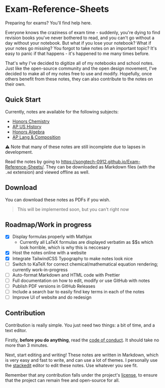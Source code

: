 # Exam-Reference-Sheets

 Preparing for exams? You'll find help here.

Everyone knows the craziness of exam time - suddenly, you're dying to find revision books you've never bothered to read, and you can't go without a day without your notebook. But what if you lose your notebook? What if your notes go missing? You forgot to take notes on an important topic? It's easy to panic if that happens - it's happened to me many times before.

That's why I've decided to digitize all of my notebooks and school notes. Just like the open-source community and the open design movement, I've decided to make all of my notes free to use and modify. Hopefully, once others benefit from these notes, they can also contribute to the notes on their own.

## Quick Start

Currently, notes are available for the following subjects:

- [Honors Chemistry](src/Honors-Chemistry-Reference.md)
- [AP US History](src/AP-US-History-Reference.md)
- [Honors Algebra](src/Honors-Algebra-Reference.md)
- [AP Lang & Composition](src/AP-Lang+Composition-Reference.md)

⚠ Note that many of these notes are still incomplete due to lapses in development.

Read the notes by going to <https://songtech-0912.github.io/Exam-Reference-Sheets/>. They can be downloaded as Markdown files (with the `.md` extension) and viewed offline as well. 

## Download

You can download these notes as PDFs if you wish.

> This will be implemented soon, but you can't right now

## Roadmap/Work in progress

- [x] Display formulas properly with Mathjax
  - Currently all LaTeX formulas are displayed verbatim as $$s which look horrible, which is why this is neccesary
- [x] Host the notes online with a website
- [x] Integrate TailwindCSS Typography to make notes look nice
- [ ] Switch to KaTeX for correct chemical/mathematical equation rendering; currently work-in-progress
- [ ] Auto-format Markdown and HTML code with Prettier
- [ ] Full documentation on how to edit, modify or use GitHub with notes
- [ ] Publish PDF versions in GitHub Releases
- [ ] Include a search bar to easily find key terms in each of the notes
- [ ] Improve UI of website and do redesign

## Contribution

Contribution is really simple. You just need two things: a bit of time, and a text editor.

Firstly, **before you do anything**, read the [code of conduct](CODE_OF_CONDUCT.md). It should take no more than 3 minutes. 

Next, start editing and writing! These notes are written in Markdown, which is very easy and fast to write, and can use a lot of themes. I personally use the [stackedit](https://stackedit.io) editor to edit these notes. Use whatever you see fit.

Remember that any contribution falls under the project's [license](LICENSE.md), to ensure that the project can remain free and open-source for all. 

